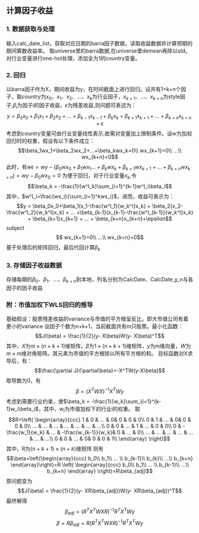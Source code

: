 ## 计算因子收益
### 1. 数据获取与处理
输入calc_date_list，获取对应日期的barra因子数据，读取收益数据并计算预期的期间算数收益率。
取universe里的barra数据,在universe里demean再除以std。对行业变量进行one-hot处理，添加全为1的country变量。

### 2. 回归
以barra因子作为X，期间收益为y，在时间截面上进行回归。设共有1+k+n个因子，取$country$为$x_0$，$x_1、x_2、...、x_k$为行业因子，$x_{k+1}、...、x_{k+n}$为style因子,$\beta_i$为因子i的因子收益，$\epsilon$为残差收益,则问题可表述为：
$$y=\beta_0x_0+\beta_1x_1 + \beta_2x_2 + ... +\beta_{k-1}x_{k-1}+\beta_{k}x_{k}+\beta_{k+1}x_{k+1} + ... + \beta_{k+n}x_{k+n}+\epsilon $$
考虑到$country$变量可由行业变量线性表示,故需对变量加上限制条件。设$w$为加权回归时的权重，假设有以下条件成立：
$$\beta_1wx_1+\beta_2wx_2+...+\beta_kwx_k=0\\
wx_{k+1}=0\\
...\\
wx_{k+n}=0$$
此时，有$w\epsilon=wy-(\beta_0wx_0+\beta_1wx_1...+\beta_kwx_k + \beta_{k+1}wx_{k+1}+... + \beta_{k+n}wx_{k+n})=wy-\beta_0wx_0=0$
为便于回归，对于行业变量$x_k$,令
$$\beta_k = -\frac{1}{w^I_k}\sum_{i=1}^{k-1}w^I_i\beta_i$$其中，$w^I_i=\frac{wx_i}{\sum_{i=1}^kwx_i}$，进而，收益可表示为：
$$y = \beta_0x_0+\beta_1(x_1-\frac{w^I_1}{w_k^I}x_k) + \beta_2(x_2-\frac{w^I_2}{w_k^I}x_k) + ... +\beta_{k-1}(x_{k-1}-\frac{w^I_{k-1}}{w_k^I}x_k) + \beta_{k+1}x_{k+1} + ... + \beta_{k+n}x_{k+n}+\epsilon$$
subject
$$
wx_{k+1}=0\\
...\\
wx_{k+n}=0$$
基于处理后的矩阵回归，最后代回计算$\beta_k$
### 3. 存储因子收益数据
存储每期的$\beta_0、\beta_1、...、\beta_{k+n}$到本地，列名分别为CalcDate、CalcDate_y_n与各因子的因子收益
<br />

### 附：市值加权下WLS回归的推导
基础假设：股票残差收益的variance与市值的平方根呈反比，即大市值公司有着更小的variance
设因子个数为n+k+1，当前截面共有m只股票。最小化函数：
$$J(\beta) = \frac{1}{2}(y- X\beta)W(y- X\beta)^T$$其中，$X$为$m\times(n+k+1)$维矩阵，$\beta$为$1\times (n+k+1)$维矩阵，$y$为$m$维向量，$W$为$m\times m$维对角矩阵。其元素为市值的平方根除以所有平方根的和。
目标函数对X求导后，有：$$\frac{\partial J}{\partial\beta}=-X^TW(y-X\beta)$$取导数为0，有$$\beta=(X^TWX)^{-1}X^TWy$$
考虑到需要行业约束，使$\beta_k = -\frac{1}{w_k}\sum_{i=1}^{k-1}w_i\beta_i$，其中，$w_i$为市值加权下的行业i的权重。
取$$R=\left(                
  \begin{array}{ccc}   
    1 & 0 & ... & 0& 0 & 0 & 0\\ 
    0 & 1 & ... & 0& 0 & 0 & 0\\  
    ... & ... & ... & ... & ... & ... & ...\\ 
    0 & 0 & ... & 1 & ... & 0 & 0\\ 
    0 & -\frac{w_1}{w_k} & ... & -\frac{w_{k-1}}{w_k}& 0 & ... & 0\\ 
    ... & ... & ... & ... & ... & ... & ...\\ 
    0 & 0 & ... & 0& 0 & 0 & 1\\ 
  \end{array}
\right)$$其中，R为$(n+k+1)\times(n+k)$维矩阵
则有$$\beta=\left(\begin{array}{ccc}   
    b_0\\ 
    b_1\\ 
    ... \\
    b_{k-1}\\ 
    b_{k}\\  
    ...\\ 
    b_{k+n}
  \end{array}\right)=R
\left(                
  \begin{array}{ccc}   
    b_0\\ 
    b_1\\ 
    ... \\
    b_{k-1}\\  
    ...\\ 
    b_{k+n}
  \end{array}
\right)=R\beta_{adj}$$
原问题变为$$J(\beta) = \frac{1}{2}(y- XR\beta_{adj})W(y- XR\beta_{adj})^T$$
最终解得$$\beta_{adj}=(R^TX^TWXR)^{-1}R^TX^TWy$$
$$\beta=R\beta_{adj}=R(R^TX^TWXR)^{-1}R^TX^TWy$$